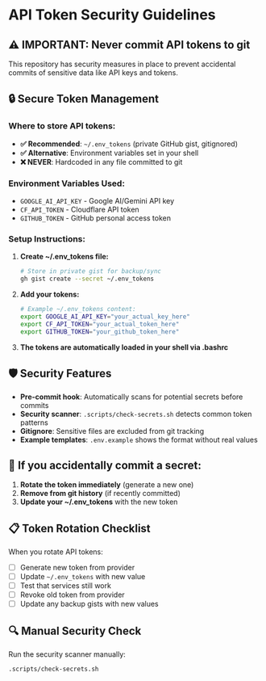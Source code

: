 # API Token Security Guidelines

## ⚠️ IMPORTANT: Never commit API tokens to git

This repository has security measures in place to prevent accidental commits of sensitive data like API keys and tokens.

## 🔒 Secure Token Management

### Where to store API tokens:
- **✅ Recommended**: `~/.env_tokens` (private GitHub gist, gitignored)
- **✅ Alternative**: Environment variables set in your shell
- **❌ NEVER**: Hardcoded in any file committed to git

### Environment Variables Used:
- `GOOGLE_AI_API_KEY` - Google AI/Gemini API key
- `CF_API_TOKEN` - Cloudflare API token
- `GITHUB_TOKEN` - GitHub personal access token

### Setup Instructions:

1. **Create ~/.env_tokens file:**
   ```bash
   # Store in private gist for backup/sync
   gh gist create --secret ~/.env_tokens
   ```

2. **Add your tokens:**
   ```bash
   # Example ~/.env_tokens content:
   export GOOGLE_AI_API_KEY="your_actual_key_here"
   export CF_API_TOKEN="your_actual_token_here"
   export GITHUB_TOKEN="your_github_token_here"
   ```

3. **The tokens are automatically loaded in your shell via .bashrc**

## 🛡️ Security Features

- **Pre-commit hook**: Automatically scans for potential secrets before commits
- **Security scanner**: `.scripts/check-secrets.sh` detects common token patterns
- **Gitignore**: Sensitive files are excluded from git tracking
- **Example templates**: `.env.example` shows the format without real values

## 🚨 If you accidentally commit a secret:

1. **Rotate the token immediately** (generate a new one)
2. **Remove from git history** (if recently committed)
3. **Update your ~/.env_tokens** with the new token

## 📋 Token Rotation Checklist

When you rotate API tokens:
- [ ] Generate new token from provider
- [ ] Update `~/.env_tokens` with new value
- [ ] Test that services still work
- [ ] Revoke old token from provider
- [ ] Update any backup gists with new values

## 🔍 Manual Security Check

Run the security scanner manually:
```bash
.scripts/check-secrets.sh
```